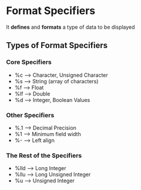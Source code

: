 # Format Specifiers

It **defines** and **formats** a type of data to be displayed

## Types of Format Specifiers

### Core Specifiers

- %c --> Character, Unsigned Character
- %s --> String (array of characters)
- %f --> Float
- %lf --> Double
- %d --> Integer, Boolean Values

### Other Specifiers

- %.1 --> Decimal Precision
- %1 --> Minimum field width
- %- --> Left align

### The Rest of the Specifiers

- %lld --> Long Integer
- %llu --> Long Unsigned Integer
- %u --> Unsigned Integer

